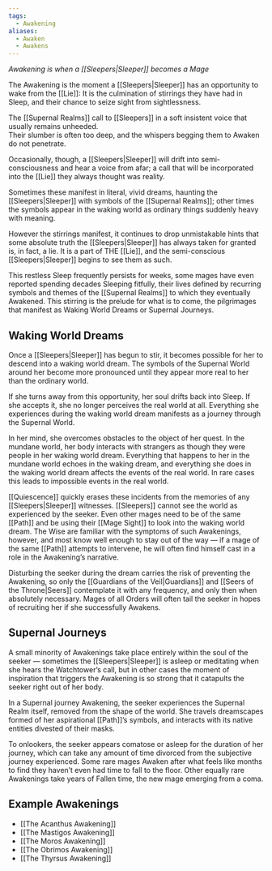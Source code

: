```yaml
---
tags:
  - Awakening
aliases:
  - Awaken
  - Awakens
---
```

_Awakening is when a [[Sleepers|Sleeper]] becomes a Mage_

The Awakening is the moment a [[Sleepers|Sleeper]] has an opportunity to wake from the [[Lie]]: 
It is the culmination of stirrings they have had in Sleep, and their chance to seize sight from sightlessness.

The [[Supernal Realms]] call to [[Sleepers]] in a soft insistent voice that usually remains unheeded.\
Their slumber is often too deep, and the whispers begging them to Awaken do not penetrate. 

Occasionally, though, a [[Sleepers|Sleeper]] will drift into semi-consciousness and hear a voice from afar; a call that will be incorporated into the [[Lie]] they always thought was reality.

Sometimes these manifest in literal, vivid dreams, haunting the [[Sleepers|Sleeper]] with symbols of the [[Supernal Realms]]; other times the symbols appear in the waking world as ordinary things suddenly heavy with meaning.

However the stirrings manifest, it continues to drop unmistakable hints that some absolute truth the [[Sleepers|Sleeper]] has always taken for granted is, in fact, a lie. It is a part of THE [[Lie]], and the semi-conscious [[Sleepers|Sleeper]] begins to see them as such.

This restless Sleep frequently persists for weeks, some mages have even reported spending decades Sleeping fitfully, their lives defined by recurring symbols and themes of the [[Supernal Realms]] to which they eventually Awakened. This stirring is the prelude for what is to come, the pilgrimages that manifest as Waking World Dreams or Supernal Journeys.

## Waking World Dreams
Once a [[Sleepers|Sleeper]] has begun to stir, it becomes possible for her to descend into a waking world dream. The symbols of the Supernal World around her become more pronounced until they appear more real to her than the ordinary world. 

If she turns away from this opportunity, her soul drifts back into Sleep. If she accepts it, she no longer perceives the real world at all. Everything she experiences during the waking world dream manifests as a journey through the Supernal World. 

In her mind, she overcomes obstacles to the object of her quest. In the mundane world, her body interacts with strangers as though they were people in her waking world dream. Everything that happens to her in the mundane world echoes in the waking dream, and everything she does in the waking world dream affects the events of the real world. In rare cases this leads to impossible events in the real world. 

[[Quiescence]] quickly erases these incidents from the memories of any [[Sleepers|Sleeper]] witnesses. [[Sleepers]] cannot see the world as experienced by the seeker. Even other mages need to be of the same [[Path]] and be using their [[Mage Sight]] to look into the waking world dream. The Wise are familiar with the symptoms of such Awakenings, however, and most know well enough to stay out of the way — if a mage of the same [[Path]] attempts to intervene, he will often find himself cast in a role in the Awakening’s narrative. 

Disturbing the seeker during the dream carries the risk of preventing the Awakening, so only the [[Guardians of the Veil|Guardians]] and [[Seers of the Throne|Seers]] contemplate it with any frequency, and only then when absolutely necessary. Mages of all Orders will often tail the seeker in hopes of recruiting her if she successfully Awakens.

## Supernal Journeys
A small minority of Awakenings take place entirely within the soul of the seeker — sometimes the [[Sleepers|Sleeper]] is asleep or meditating when she hears the Watchtower’s call, but in other cases the moment of inspiration that triggers the Awakening is so strong that it catapults the seeker right out of her body. 

In a Supernal journey Awakening, the seeker experiences the Supernal Realm itself, removed from the shape of the world. She travels dreamscapes formed of her aspirational [[Path]]’s symbols, and interacts with its native entities divested of their masks. 

To onlookers, the seeker appears comatose or asleep for the duration of her journey, which can take any amount of time divorced from the subjective journey experienced. Some rare mages Awaken after what feels like months to find they haven’t even had time to fall to the floor. Other equally rare Awakenings take years of Fallen time, the new mage emerging from a coma.

## Example Awakenings

- [[The Acanthus Awakening]]
- [[The Mastigos Awakening]]
- [[The Moros Awakening]]
- [[The Obrimos Awakening]]
- [[The Thyrsus Awakening]]
